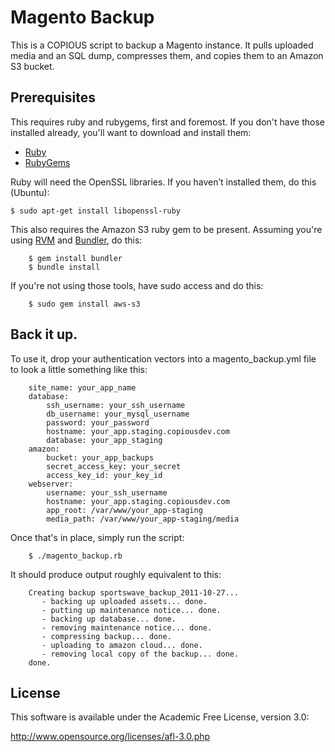 Magento Backup
==============

This is a COPIOUS script to backup a Magento instance.  It pulls uploaded media and an SQL dump, compresses them, and copies them to an Amazon S3 bucket.

Prerequisites
-------------

This requires ruby and rubygems, first and foremost.  If you don't have those installed already, you'll want to download and install them:

* [Ruby](http://www.ruby-lang.org/en/)
* [RubyGems](https://rubygems.org/pages/download)

Ruby will need the OpenSSL libraries. If you haven’t installed them, do this (Ubuntu):

    $ sudo apt-get install libopenssl-ruby

This also requires the Amazon S3 ruby gem to be present.  Assuming you're using [RVM](http://beginrescueend.com/) and [Bundler](http://gembundler.com/), do this:

		$ gem install bundler
		$ bundle install

If you're not using those tools, have sudo access and do this:

		$ sudo gem install aws-s3

Back it up.
-----------

To use it, drop your authentication vectors into a magento_backup.yml file to look a little something like this:

		site_name: your_app_name
		database:
		    ssh_username: your_ssh_username
		    db_username: your_mysql_username
		    password: your_password
		    hostname: your_app.staging.copiousdev.com
		    database: your_app_staging
		amazon:
		    bucket: your_app_backups
		    secret_access_key: your_secret
		    access_key_id: your_key_id
		webserver: 
		    username: your_ssh_username
		    hostname: your_app.staging.copiousdev.com
		    app_root: /var/www/your_app-staging
		    media_path: /var/www/your_app-staging/media

Once that's in place, simply run the script:

		$ ./magento_backup.rb

It should produce output roughly equivalent to this:

		Creating backup sportswave_backup_2011-10-27...
		   - backing up uploaded assets... done.
		   - putting up maintenance notice... done.
		   - backing up database... done.
		   - removing maintenance notice... done.
		   - compressing backup... done.
		   - uploading to amazon cloud... done.
		   - removing local copy of the backup... done.
		done.

License
-------

This software is available under the Academic Free License, version 3.0:

http://www.opensource.org/licenses/afl-3.0.php

